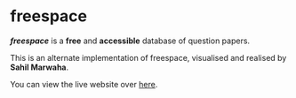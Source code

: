 # freespace
***freespace*** is a **free** and **accessible** database of question papers.

This is an alternate implementation of freespace, visualised and realised by **Sahil Marwaha**.

You can view the live website over [here](https://freespace-2020.herokuapp.com/index.php).
